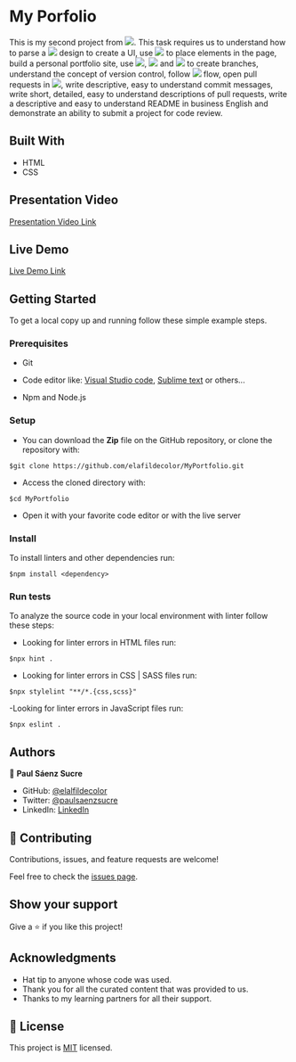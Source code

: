 # My Porfolio

This is my second project from ![](https://img.shields.io/badge/Microverse-blueviolet). This task requires us to understand how to parse a ![](https://img.shields.io/badge/Figma-white) design to create a UI, use ![](https://img.shields.io/badge/Flexbox-white) to place elements in the page, build a personal portfolio site, use ![](https://img.shields.io/badge/Git-orange), ![](https://img.shields.io/badge/GitHub-blueviolet) and ![](https://img.shields.io/badge/Visual_Studio_Code-blue) to create branches, understand the concept of version control, follow ![](https://img.shields.io/badge/GitHub-blueviolet) flow, open pull requests in ![](https://img.shields.io/badge/GitHub-blueviolet), write descriptive, easy to understand commit messages, write short, detailed, easy to understand descriptions of pull requests, write a descriptive and easy to understand README in business English and demonstrate an ability to submit a project for code review.


## Built With

- HTML
- CSS

## Presentation Video
[Presentation Video Link](https://www.loom.com/share/ff1a6be998ef4db7b964ace7fe6f0b8e)

## Live Demo

[Live Demo Link](https://paulsaenzsucre.dev/MyPortfolio)


## Getting Started

To get a local copy up and running follow these simple example steps.

### Prerequisites

- Git

- Code editor like: [Visual Studio code](https://code.visualstudio.com/), [Sublime text](https://www.sublimetext.com/) or others...

- Npm and Node.js

### Setup

- You can download the **Zip** file on the GitHub repository, or clone the repository with:
```
$git clone https://github.com/elafildecolor/MyPortfolio.git
```

- Access the cloned directory with:
```
$cd MyPortfolio
```

- Open it with your favorite code editor or with the live server


### Install

To install linters and other dependencies run:
```
$npm install <dependency>
```

### Run tests

To analyze the source code in your local environment with linter follow these steps:

- Looking for linter errors in HTML files run:
```
$npx hint .
```

- Looking for linter errors in CSS | SASS files run:
```
$npx stylelint "**/*.{css,scss}"
```

-Looking for linter errors in JavaScript files run:
```
$npx eslint .
```

## Authors

👤 **Paul Sáenz Sucre**

- GitHub: [@elalfildecolor](https://github.com/elafildecolor)
- Twitter: [@paulsaenzsucre](https://twitter.com/paulsaenzsucre)
- LinkedIn: [LinkedIn](https://www.linkedin.com/in/paulsaenzsucre)

## 🤝 Contributing

Contributions, issues, and feature requests are welcome!

Feel free to check the [issues page](https://github.com/elafildecolor/MyPortfolio/issues).

## Show your support

Give a ⭐️ if you like this project!

## Acknowledgments

- Hat tip to anyone whose code was used.
- Thank you for all the curated content that was provided to us.
- Thanks to my learning partners for all their support.

## 📝 License

This project is [MIT](./LICENSE) licensed.
